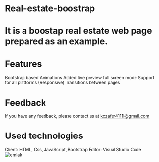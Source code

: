# Real-estate-boostrap
# It is a boostap real estate web page prepared as an example.

# Features
Bootstrap based
Animations Added
live preview
full screen mode
Support for all platforms (Responsive)
Transitions between pages
# Feedback
If you have any feedback, please contact us at kczafer4111l@gmail.com
# Used technologies
Client: HTML, Css, JavaScript, Bootstrap
Editor: Visual Studio Code
![emlak](https://github.com/zafer414108/Real-estate-boostrap/assets/147662873/f4971cf2-e4ce-485b-b7d8-c73d39611eb4)
